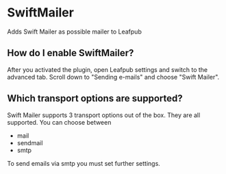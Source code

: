 # SwiftMailer
Adds Swift Mailer as possible mailer to Leafpub

## How do I enable SwiftMailer?

After you activated the plugin, open Leafpub settings and switch to the advanced tab.
Scroll down to "Sending e-mails" and choose "Swift Mailer".
[](doc/SM_setting.png)

## Which transport options are supported?

Swift Mailer supports 3 transport options out of the box. They are all supported.
You can choose between
- mail
- sendmail
- smtp

To send emails via smtp you must set further settings.

[](/doc/SM_options.png)